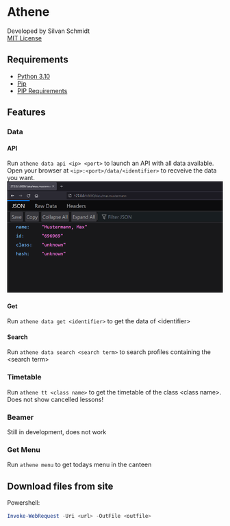 # Athene

Developed by Silvan Schmidt \
[MIT License](license)

## Requirements

- [Python 3.10](https://www.python.org/downloads/release/python-3100/ "Python 3.10 Install link")
- [Pip](https://www.liquidweb.com/kb/install-pip-windows/ "Tutorial to download pip")
- [PIP Requirements](requirements.txt "Requirements")

## Features

### Data

#### API

Run ```athene data api <ip> <port>``` to launch an API with all data available. \
Open your browser at ```<ip>:<port>/data/<identifier>``` to recveive the data you want.
![API Data](assets\imgs\api_data.png "Example of a data set")

#### Get

Run ```athene data get <identifier>``` to get the data of \<identifier\>

#### Search

Run ```athene data search <search term>``` to search profiles containing the \<search term\>

### Timetable

Run ```athene tt <class name>``` to get the timetable of the class \<class name\>. \
Does not show cancelled lessons!

### Beamer

Still in development, does not work

### Get Menu

Run ```athene menu``` to get todays menu in the canteen

## Download files from site

Powershell:
```powershell
Invoke-WebRequest -Uri <url> -OutFile <outfile>
```
